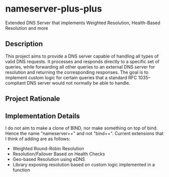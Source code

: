 # nameserver-plus-plus

Extended DNS Server that implements Weighted Resolution, Health-Based Resolution and more

## Description

This project aims to provide a DNS server capable of handling all types of valid DNS requests. It processes and responds directly to a specific set of queries, while forwarding all other queries to an external DNS server for resolution and returning the corresponding responses. The goal is to implement custom logic for certain queries that a standard RFC 1035–compliant DNS server would not normally be able to handle.

## Project Rationale

## Implementation Details

I do not aim to make a clone of BIND, nor make something on top of bind. Hence the name "nameserver++" and not "bind++". Current extensions that I think of adding are as follows:

- Weighted Round-Robin Resolution
- Resolution/Failover Based on Health Checks
- Geo-based Resolution using eDNS
- Library exposing resolution based on custom logic implemented in a function
